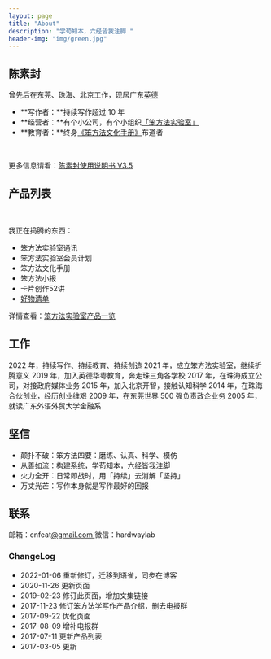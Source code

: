 ```yaml
---
layout: page
title: "About"
description: "学苟知本，六经皆我注脚 "
header-img: "img/green.jpg"
---
```



## 陈素封


曾先后在东莞、珠海、北京工作，现居广东[英德](https://www.douban.com/photos/album/1877276165/?m_start=0)​


- **写作者：**持续写作超过 10 年
- **经营者：**有个小公司，有个小组织[「笨方法实验室」](https://www.yuque.com/hardwaylab/book/bq5a1v)​
- **教育者：**终身[《笨方法文化手册》](https://www.yuque.com/hardwaylab/book)布道者

​

更多信息请看：[陈素封使用说明书 V3.5](https://www.yuque.com/hardwaylab/hbcnfeat/fpu2rg)


## 产品列表
​

我正在捣腾的东西：
​


- 笨方法实验室通讯
- 笨方法实验室会员计划
- 笨方法文化手册
- 笨方法小报
- 卡片创作52讲
- [好物清单](https://github.com/cnfeat/GoodThingList)



详情查看：[笨方法实验室产品一览](https://www.yuque.com/hardwaylab/book/qi5c2u)


## 工作


2022 年，持续写作、持续教育、持续创造
2021 年，成立笨方法实验室，继续折腾意义
2019 年，加入英德华粤教育，奔走珠三角各学校
2017 年，在珠海成立公司，对接政府媒体业务
2015 年，加入北京开智，接触认知科学
2014 年，在珠海合伙创业，经历创业维艰
2009 年，在东莞世界 500 强负责政企业务
2005 年，就读广东外语外贸大学金融系


## 坚信


- 颠扑不破：笨方法四要：磨练、认真、科学、模仿
- 从善如流：构建系统，学苟知本，六经皆我注脚
- 火力全开：日常即战时，用「持续」去消解「坚持」
- 万丈光芒：写作本身就是写作最好的回报



## 联系


邮箱：cnfeat[@gmail.com ](/gmail.com )
微信：hardwaylab


### ChangeLog


- 2022-01-06 重新修订，迁移到语雀，同步在博客
- 2020-11-26 更新页面
- 2019-02-23 修订此页面，增加文集链接
- 2017-11-23 修订笨方法学写作产品介绍，删去电报群
- 2017-09-22 优化页面
- 2017-08-09 增补电报群
- 2017-07-11 更新产品列表
- 2017-03-05 更新
